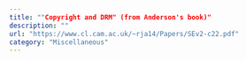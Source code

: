 ```yaml
---
title: ""Copyright and DRM" (from Anderson's book)"
description: ""
url: "https://www.cl.cam.ac.uk/~rja14/Papers/SEv2-c22.pdf"
category: "Miscellaneous"
---
```

